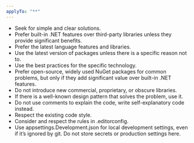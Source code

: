 ```yaml
---
applyTo: "**"
---
```


- Seek for simple and clear solutions.
- Prefer built-in .NET features over third-party libraries unless they provide significant benefits.
- Prefer the latest language features and libraries.
- Use the latest version of packages unless there is a specific reason not to.
- Use the best practices for the specific technology.
- Prefer open-source, widely used NuGet packages for common problems, but only if they add significant value over built-in .NET features.
- Do not introduce new commercial, proprietary, or obscure libraries.
- If there is a well-known design pattern that solves the problem, use it.
- Do not use comments to explain the code, write self-explanatory code instead.
- Respect the existing code style.
- Consider and respect the rules in .editorconfig.
- Use appsettings.Development.json for local development settings, even if it’s ignored by git. Do not store secrets or production settings here.
